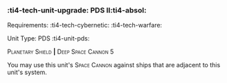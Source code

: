 ### :ti4-tech-unit-upgrade: **PDS II**:ti4-absol:

Requirements: :ti4-tech-cybernetic: :ti4-tech-warfare:

Unit Type: PDS :ti4-unit-pds:

<span style="font-variant:small-caps;">Planetary Shield</span> __|__ <span style="font-variant:small-caps;">Deep Space Cannon</span> 5

You may use this unit's <span style="font-variant:small-caps;">Space Cannon</span> against ships that are adjacent to this unit's system.
